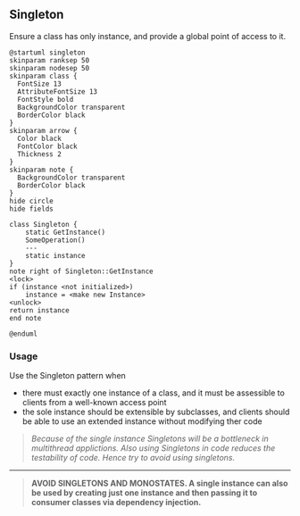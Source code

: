 
## Singleton 

Ensure a class has only instance, and provide a global point of access to it.

```plantuml
@startuml singleton
skinparam ranksep 50
skinparam nodesep 50
skinparam class {
  FontSize 13
  AttributeFontSize 13
  FontStyle bold
  BackgroundColor transparent
  BorderColor black
}
skinparam arrow {
  Color black
  FontColor black
  Thickness 2
}
skinparam note {
  BackgroundColor transparent
  BorderColor black
}
hide circle
hide fields

class Singleton {
    static GetInstance()
    SomeOperation()
    ---
    static instance
}
note right of Singleton::GetInstance
<lock>
if (instance <not initialized>) 
    instance = <make new Instance>
<unlock>
return instance
end note

@enduml
```

### Usage

Use the Singleton pattern when

* there must exactly one instance of a class, and it must be assessible to clients from a well-known access point
* the sole instance should be extensible by subclasses, and clients should be able to use an extended instance without modifying ther code

> *Because of the single instance Singletons will be a bottleneck in multithread applictions. Also using Singletons in code reduces the testability of code. Hence try to avoid using singletons.*

---

> **AVOID SINGLETONS AND MONOSTATES. A single instance can also be used by creating just one instance and then passing it to consumer classes via dependency injection.**
